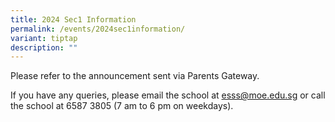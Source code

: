 ```yaml
---
title: 2024 Sec1 Information
permalink: /events/2024sec1information/
variant: tiptap
description: ""
---
```

<p>Please refer to the announcement sent via Parents Gateway.</p><p>If you have any queries, please email the school at <a href="mailto:esss@moe.edu.sg" rel="noopener noreferrer nofollow" target="_blank">esss@moe.edu.sg</a> or call the school at 6587 3805 (7 am to 6 pm on weekdays).</p>